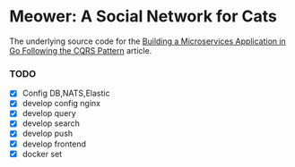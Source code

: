 # Meower: A Social Network for Cats

The underlying source code for the [Building a Microservices Application in Go Following the CQRS Pattern](https://outcrawl.com/go-microservices-cqrs-docker) article.

### TODO

- [x] Config DB,NATS,Elastic
- [x] develop config nginx
- [x] develop query
- [x] develop search
- [x] develop push
- [x] develop frontend
- [x] docker set
